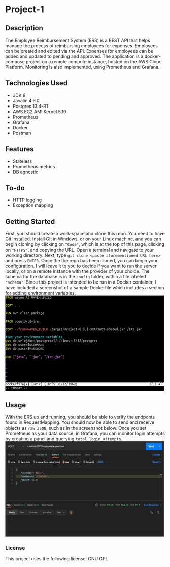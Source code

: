 # Project-1
## Description
The Employee Reimbursement System (ERS) is a REST API that helps manage the process of reimbursing employees for expenses. 
Employees can be created and edited via the API. Expenses for employees can be added and updated to pending and approved. 
The application is a docker-compose project on a remote compute instance, hosted on the AWS Cloud Platform. 
Monitoring is also implemented, using Prometheus and Grafana.
## Technologies Used
* JDK 8
* Javalin 4.6.0
* Postgres 13.4-R1
* AWS EC2 AMI Kernel 5.10
* Prometheus
* Grafana
* Docker
* Postman
## Features
* Stateless
* Prometheus metrics
* DB agnostic
## To-do
* HTTP logging
* Exception mapping
## Getting Started
First, you should create a work-space and clone this repo. You need to have Git installed. Install Git in Windows, or on your Linux machine, 
and you can begin cloning by clicking on `"Code"`, which is at the top of this page, clicking on `"HTTPS"`, and copying the URL. 
Open a terminal and navigate to your working directory. Next, type 
`git clone <paste aforementioned URL here>` and press `ENTER`. Once the the repo has been cloned, you can begin your configuration. I will leave it to
you to decide if you want to run the server locally, or on a remote instance with the provider of your choice. The schema for the database is in the `config` folder, 
within a file labeled `"schema"`. Since this project is intended to be run 
in a Docker container, I have included a screenshot of a sample Dockerfile which includes a section for adding environment variables.
<br><img width="500" height="300" src="./config/dockerfile.jpg" />
## Usage
With the ERS up and running, you should be able to verify the endponts found in RequestMapping. You should now be able to send and
receive objects as `raw JSON`, such as in the screenshot below. Once you set Prometheus as your data source, in Grafana, you can monitor login attempts by creating a
panel and querying `total_login_attempts`.
<br><img width="500" height="300" src="./config/json.jpg" />
### License
This project uses the following license: GNU GPL



